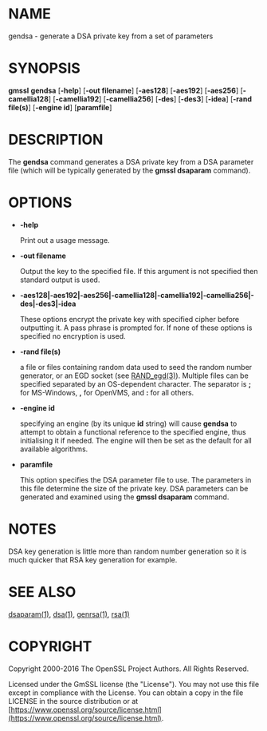 # NAME

gendsa - generate a DSA private key from a set of parameters

# SYNOPSIS

**gmssl** **gendsa**
\[**-help**\]
\[**-out filename**\]
\[**-aes128**\]
\[**-aes192**\]
\[**-aes256**\]
\[**-camellia128**\]
\[**-camellia192**\]
\[**-camellia256**\]
\[**-des**\]
\[**-des3**\]
\[**-idea**\]
\[**-rand file(s)**\]
\[**-engine id**\]
\[**paramfile**\]

# DESCRIPTION

The **gendsa** command generates a DSA private key from a DSA parameter file
(which will be typically generated by the **gmssl dsaparam** command).

# OPTIONS

- **-help**

    Print out a usage message.

- **-out filename**

    Output the key to the specified file. If this argument is not specified then
    standard output is used.

- **-aes128|-aes192|-aes256|-camellia128|-camellia192|-camellia256|-des|-des3|-idea**

    These options encrypt the private key with specified
    cipher before outputting it. A pass phrase is prompted for.
    If none of these options is specified no encryption is used.

- **-rand file(s)**

    a file or files containing random data used to seed the random number
    generator, or an EGD socket (see [RAND\_egd(3)](http://man.he.net/man3/RAND_egd)).
    Multiple files can be specified separated by an OS-dependent character.
    The separator is **;** for MS-Windows, **,** for OpenVMS, and **:** for
    all others.

- **-engine id**

    specifying an engine (by its unique **id** string) will cause **gendsa**
    to attempt to obtain a functional reference to the specified engine,
    thus initialising it if needed. The engine will then be set as the default
    for all available algorithms.

- **paramfile**

    This option specifies the DSA parameter file to use. The parameters in this
    file determine the size of the private key. DSA parameters can be generated
    and examined using the **gmssl dsaparam** command.

# NOTES

DSA key generation is little more than random number generation so it is
much quicker that RSA key generation for example.

# SEE ALSO

[dsaparam(1)](http://man.he.net/man1/dsaparam), [dsa(1)](http://man.he.net/man1/dsa), [genrsa(1)](http://man.he.net/man1/genrsa),
[rsa(1)](http://man.he.net/man1/rsa)

# COPYRIGHT

Copyright 2000-2016 The OpenSSL Project Authors. All Rights Reserved.

Licensed under the GmSSL license (the "License").  You may not use
this file except in compliance with the License.  You can obtain a copy
in the file LICENSE in the source distribution or at
[https://www.openssl.org/source/license.html](https://www.openssl.org/source/license.html).
